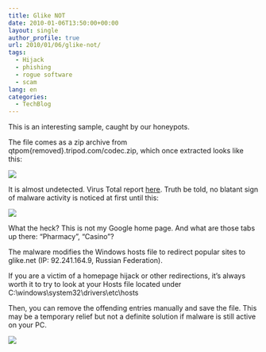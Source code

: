 ```yaml
---
title: Glike NOT
date: 2010-01-06T13:50:00+00:00
layout: single
author_profile: true
url: 2010/01/06/glike-not/
tags:
  - Hijack
  - phishing
  - rogue software
  - scam
lang: en
categories: 
  - TechBlog
---
```

This is an interesting sample, caught by our honeypots.

The file comes as a zip archive from qtpom{removed}.tripod.com/codec.zip, which once extracted looks like this:

![](/images/2010/01/codex.png)

It is almost undetected. Virus Total report [here](http://www.virustotal.com/analisis/bb6dbf7d160117c8811bc736838fc97936b3e8d4a32fe5136fafdb6f25eafe22-1262302661). Truth be told, no blatant sign of malware activity is noticed at first until this:

![](/images/2010/01/g5.png)

What the heck? This is not my Google home page. And what are those tabs up there: “Pharmacy”, “Casino”?

The malware modifies the Windows hosts file to redirect popular sites to glike.net (IP: 92.241.164.9, Russian Federation).

If you are a victim of a homepage hijack or other redirections, it’s always worth it to try to look at your Hosts file located under C:\\windows\\system32\\drivers\\etc\\hosts

Then, you can remove the offending entries manually and save the file. This may be a temporary relief but not a definite solution if malware is still active on your PC.

![](/images/2010/01/ips.png)